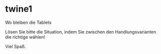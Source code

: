 # twine1
Wo bleiben die Tablets


Lösen Sie bitte die Situation, indem Sie zwischen den Handlungsvarianten die richtige wählen!

Viel Spaß.
